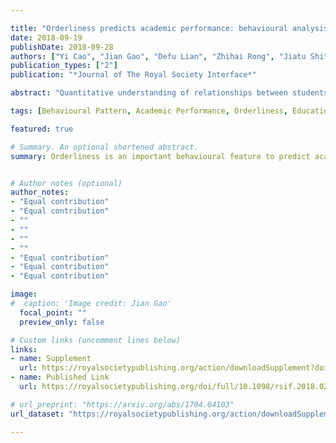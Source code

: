 ```yaml
---

title: "Orderliness predicts academic performance: behavioural analysis on campus lifestyle"
date: 2018-09-19
publishDate: 2018-09-28
authors: ["Yi Cao", "Jian Gao", "Defu Lian", "Zhihai Rong", "Jiatu Shi", "Qing Wang", "Yifan Wu", "Huaxiu Yao", "Tao Zhou"]
publication_types: ["2"]
publication: "*Journal of The Royal Society Interface*"

abstract: "Quantitative understanding of relationships between students' behavioural patterns and academic performances is a significant step towards personalized education. In contrast to previous studies that were mainly based on questionnaire surveys, recent literature suggests that unobtrusive digital data bring us unprecedented opportunities to study students' lifestyles in the campus. In this paper, we collect behavioural records from undergraduate students' (N = 18 960) smart cards and propose two high-level behavioural characters, orderliness and diligence. The former is a novel entropy-based metric that measures the regularity of campus daily life, which is estimated here based on temporal records of taking showers and having meals. Empirical analyses on such large-scale unobtrusive behavioural data demonstrate that academic performance (GPA) is significantly correlated with orderliness. Furthermore, we show that orderliness is an important feature to predict academic performance, which improves the prediction accuracy even in the presence of students' diligence. Based on these analyses, education administrators could quantitatively understand the major factors leading to excellent or poor performance, detect undesirable abnormal behaviours in time and thus implement effective interventions to better guide students' campus lives at an early stage when necessary."

tags: [Behavioural Pattern, Academic Performance, Orderliness, Education, Campus]

featured: true

# Summary. An optional shortened abstract.
summary: Orderliness is an important behavioural feature to predict academic performance.


# Author notes (optional)
author_notes:
- "Equal contribution"
- "Equal contribution"
- ""
- ""
- ""
- ""
- "Equal contribution"
- "Equal contribution"
- "Equal contribution"

image:
#  caption: 'Image credit: Jian Gao'
  focal_point: ""
  preview_only: false

# Custom links (uncomment lines below)
links:
- name: Supplement
  url: https://royalsocietypublishing.org/action/downloadSupplement?doi=10.1098%2Frsif.2018.0210&file=rsif20180210supp1.pdf
- name: Published Link
  url: https://royalsocietypublishing.org/doi/full/10.1098/rsif.2018.0210

# url_preprint: "https://arxiv.org/abs/1704.04103"
url_dataset: "https://royalsocietypublishing.org/action/downloadSupplement?doi=10.1098%2Frsif.2018.0210&file=rsif20180210supp2.csv"

---
```


